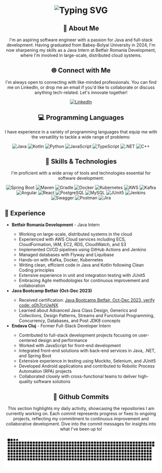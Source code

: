 <div align="center">
    <h1>
        <img src="https://readme-typing-svg.herokuapp.com?font=Jetbrains+mono&size=40&duration=2500&pause=500&color=FF3333&center=true&vCenter=true&width=435&lines=Hey..+I'm+Cordiș+Daniel;Welcome+to..;..my+Github..;" alt="Typing SVG"/>
    </h1>
</div>
<div align="center">
    <h2>🚀 About Me</h2>
    <p>I'm an aspiring software engineer with a passion for Java and full-stack development. Having graduated from Babeș-Bolyai University in 2024, I'm now sharpening my skills as a Java Intern at Betfair Romania Development, where I'm involved in large-scale, distributed cloud systems.</p>
</div>
<div align="center">
    <h2>🌐 Connect with Me</h2>
    <p>I'm always open to connecting with like-minded professionals. You can find me on LinkedIn, or drop me an email if you'd like to collaborate or discuss anything tech-related. Let's innovate together!</p>
    <div align="center">
        <a href="https://www.linkedin.com/in/cordi%C8%99-daniel-8557891b3/">
            <img src="https://img.shields.io/badge/Cordiș-Daniel-0077B5?style=for-the-badge&logo=linkedin&logoColor=white" alt="LinkedIn"/>
        </a>
    </div>
</div>
<div align="center">
    <h2>💻 Programming Languages</h2>
    <p>I have experience in a variety of programming languages that equip me with the versatility to tackle a wide range of problems:</p>
    <div align="center">
        <img src="https://img.shields.io/badge/Java-007396?style=for-the-badge&logo=java&logoColor=white" alt="Java" />
        <img src="https://img.shields.io/badge/Kotlin-0095D5?style=for-the-badge&logo=kotlin&logoColor=white" alt="Kotlin"/>
        <img src="https://img.shields.io/badge/Python-3776AB?style=for-the-badge&logo=python&logoColor=white" alt="Python"/>
        <img src="https://img.shields.io/badge/JavaScript-F7DF1E?style=for-the-badge&logo=javascript&logoColor=black" alt="JavaScript"/>
        <img src="https://img.shields.io/badge/TypeScript-3178C6?style=for-the-badge&logo=typescript&logoColor=white" alt="TypeScript"/>
        <img src="https://img.shields.io/badge/.NET-512BD4?style=for-the-badge&logo=dotnet&logoColor=white" alt=".NET"/>
        <img src="https://img.shields.io/badge/C++-00599C?style=for-the-badge&logo=cplusplus&logoColor=white" alt="C++"/>
    </div>
</div>
<div align="center">
    <h2>🔧 Skills & Technologies</h2>
    <p>I'm proficient with a wide array of tools and technologies essential for software development:</p>
    <div align="center">
        <img src="https://img.shields.io/badge/Spring%20Boot-6DB33F?style=for-the-badge&logo=spring-boot&logoColor=white" alt="Spring Boot"/>
        <img src="https://img.shields.io/badge/Maven-C71A36?style=for-the-badge&logo=apache-maven&logoColor=white" alt="Maven"/>
        <img src="https://img.shields.io/badge/Gradle-02303A?style=for-the-badge&logo=gradle&logoColor=white" alt="Gradle"/>
        <img src="https://img.shields.io/badge/Docker-2496ED?style=for-the-badge&logo=docker&logoColor=white" alt="Docker"/>
        <img src="https://img.shields.io/badge/Kubernetes-326CE5?style=for-the-badge&logo=kubernetes&logoColor=white" alt="Kubernetes"/>
        <img src="https://img.shields.io/badge/AWS-232F3E?style=for-the-badge&logo=amazon-aws&logoColor=white" alt="AWS"/>
        <img src="https://img.shields.io/badge/Kafka-231F20?style=for-the-badge&logo=apache-kafka&logoColor=white" alt="Kafka"/>
        <img src="https://img.shields.io/badge/Angular-DD0031?style=for-the-badge&logo=angular&logoColor=white" alt="Angular"/>
        <img src="https://img.shields.io/badge/React-61DAFB?style=for-the-badge&logo=react&logoColor=white" alt="React"/>
        <img src="https://img.shields.io/badge/PostgreSQL-336791?style=for-the-badge&logo=postgresql&logoColor=white" alt="PostgreSQL"/>
        <img src="https://img.shields.io/badge/MySQL-4479A1?style=for-the-badge&logo=mysql&logoColor=white" alt="MySQL"/>
        <img src="https://img.shields.io/badge/JUnit5-25A162?style=for-the-badge&logo=junit5&logoColor=white" alt="JUnit5"/>
        <img src="https://img.shields.io/badge/Jenkins-D24939?style=for-the-badge&logo=jenkins&logoColor=white" alt="Jenkins"/>
        <img src="https://img.shields.io/badge/Swagger-85EA2D?style=for-the-badge&logo=swagger&logoColor=black" alt="Swagger"/>
        <img src="https://img.shields.io/badge/Postman-FF6C37?style=for-the-badge&logo=postman&logoColor=white" alt="Postman"/>
        <img src="https://img.shields.io/badge/Jira-0052CC?style=for-the-badge&logo=jira&logoColor=white" alt="Jira"/>
    </div>
</div>
<div>
    <h2>💼 Experience</h2>
    <ul>
        <li><strong>Betfair Romania Development</strong> - Java Intern</li>
        <ul>
            <li>Working on large-scale, distributed systems in the cloud</li>
            <li>Experienced with AWS Cloud services including ECS, CloudFormation, IAM, EC2, RDS, CloudWatch, and S3</li>
            <li>Implemented CI/CD pipelines using GitHub Actions and Jenkins</li>
            <li>Managed databases with Flyway and Liquibase</li>
            <li>Hands-on with Kafka, Docker, Kubernetes</li>
            <li>Writing clean, efficient code in Java and Kotlin following Clean Coding principles</li>
            <li>Extensive experience in unit and integration testing with JUnit5</li>
            <li>Embracing Agile methodologies for continuous improvement and collaboration</li>
        </ul>
        <li><strong>Java Bootcamp Betfair (Oct-Dec 2023)</strong></li>
            <ul>
                <li>Received certification: <a href="https://learn.digitalstack.ro/mod/customcert/verify_certificate.php"> Java Bootcamp Betfair, Oct-Dec 2023, verify code: o0h7crUwNX </a></li>
                <li>Learned about Advanced Java Class Design, Generics and Collections, Design Patterns, Streams and Functional Programming, Concurrency, Databases, and Post JDK8 concepts</li>
            </ul>
        <li><strong>Endava Cluj</strong> - Former Full-Stack Developer Intern</li>
        <ul>
            <li>Contributed to full-stack development projects focusing on user-centered design and performance</li>
            <li>Worked with JavaScript for front-end development</li>
            <li>Integrated front-end solutions with back-end services in Java, .NET, and Spring Boot</li>
            <li>Extensive experience in testing using Mockito, Selenium, and JUnit5</li>
            <li>Developed Android applications and contributed to Robotic Process Automation (RPA) projects</li>
            <li>Collaborated closely with cross-functional teams to deliver high-quality software solutions</li>
        </ul>
    </ul>
</div>
<div align="center">
    <h2>🚀 Github Commits</h2>
    <p>This section highlights my daily activity, showcasing the repositories I am currently working on. Each commit represents progress or fixes to ongoing projects, reflecting my commitment to continuous improvement and collaborative development. Dive into the commit messages for insights into what I've been up to!</p>
    <img src="https://raw.githubusercontent.com/zanepearton/zanepearton/output/github-contribution-grid-snake-dark.svg#gh-dark-mode-only" alt="GitHub Contribution Grid Snake Animation Dark Mode"/>
</div>
